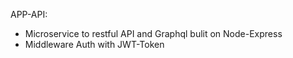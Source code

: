 APP-API:
- Microservice to restful API and Graphql bulit on Node-Express
- Middleware Auth with JWT-Token

